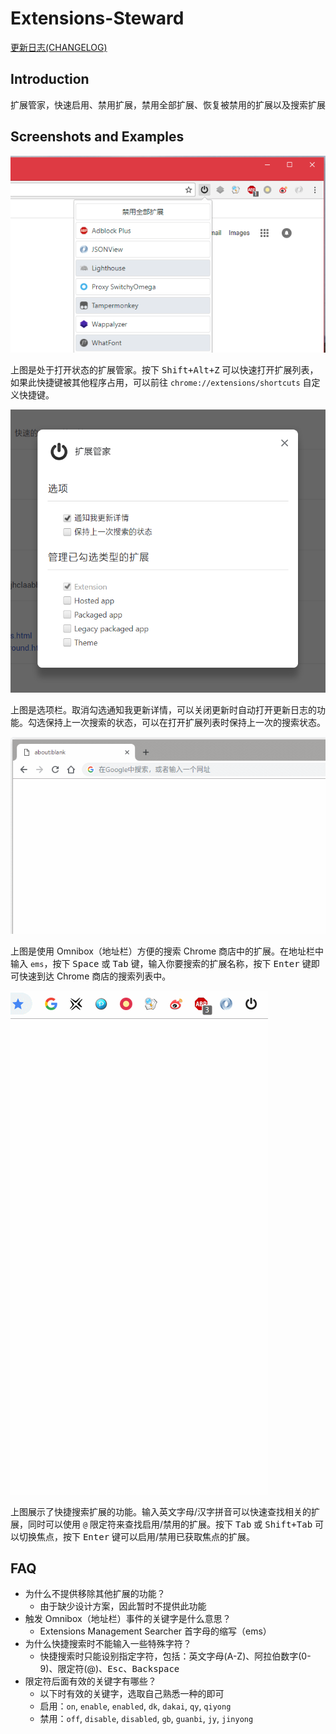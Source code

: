 # Extensions-Steward

[更新日志(CHANGELOG)](changelog.md)

## Introduction

扩展管家，快速启用、禁用扩展，禁用全部扩展、恢复被禁用的扩展以及搜索扩展

## Screenshots and Examples

![management](screenshot/management.png)

上图是处于打开状态的扩展管家。按下 <kbd>Shift+Alt+Z</kbd> 可以快速打开扩展列表，如果此快捷键被其他程序占用，可以前往 `chrome://extensions/shortcuts` 自定义快捷键。

![options](screenshot/options.png)

上图是选项栏。取消勾选通知我更新详情，可以关闭更新时自动打开更新日志的功能。勾选保持上一次搜索的状态，可以在打开扩展列表时保持上一次的搜索状态。

![omnibox-search](screenshot/omnibox-search.gif)

上图是使用 Omnibox（地址栏）方便的搜索 Chrome 商店中的扩展。在地址栏中输入 `ems`，按下 <kbd>Space</kbd> 或 <kbd>Tab</kbd> 键，输入你要搜索的扩展名称，按下 <kbd>Enter</kbd> 键即可快速到达 Chrome 商店的搜索列表中。

![keyword-search](screenshot/keyword-search.gif)

上图展示了快捷搜索扩展的功能。输入英文字母/汉字拼音可以快速查找相关的扩展，同时可以使用 `@` 限定符来查找启用/禁用的扩展。按下 <kbd>Tab</kbd> 或 <kbd>Shift+Tab</kbd> 可以切换焦点，按下 <kbd>Enter</kbd> 键可以启用/禁用已获取焦点的扩展。

## FAQ

-   为什么不提供移除其他扩展的功能？
    -   由于缺少设计方案，因此暂时不提供此功能
-   触发 Omnibox（地址栏）事件的关键字是什么意思？
    -   Extensions Management Searcher 首字母的缩写（ems）
-   为什么快捷搜索时不能输入一些特殊字符？
    -   快捷搜索时只能设别指定字符，包括：英文字母(A-Z)、阿拉伯数字(0-9)、限定符(@)、<kbd>Esc</kbd>、<kbd>Backspace</kbd>
-   限定符后面有效的关键字有哪些？
    -   以下时有效的关键字，选取自己熟悉一种的即可
    -   启用：`on`, `enable`, `enabled`, `dk`, `dakai`, `qy`, `qiyong`
    -   禁用：`off`, `disable`, `disabled`, `gb`, `guanbi`, `jy`, `jinyong`
